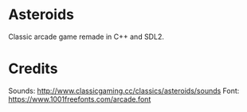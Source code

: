 # Asteroids
Classic arcade game remade in C++ and SDL2.

# Credits
Sounds: http://www.classicgaming.cc/classics/asteroids/sounds
Font: https://www.1001freefonts.com/arcade.font
